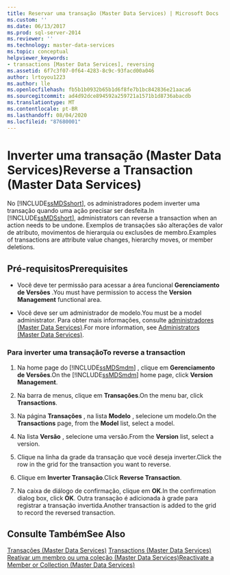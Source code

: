```yaml
---
title: Reservar uma transação (Master Data Services) | Microsoft Docs
ms.custom: ''
ms.date: 06/13/2017
ms.prod: sql-server-2014
ms.reviewer: ''
ms.technology: master-data-services
ms.topic: conceptual
helpviewer_keywords:
- transactions [Master Data Services], reversing
ms.assetid: 6f7c3f07-0f64-4283-8c9c-93facd00a046
author: lrtoyou1223
ms.author: lle
ms.openlocfilehash: fb5b1b0932b65b1d6f8fe7b1bc842836e21aaca6
ms.sourcegitcommit: ad4d92dce894592a259721a1571b1d8736abacdb
ms.translationtype: MT
ms.contentlocale: pt-BR
ms.lasthandoff: 08/04/2020
ms.locfileid: "87680001"
---
```

# <a name="reverse-a-transaction-master-data-services"></a><span data-ttu-id="6643a-102">Inverter uma transação (Master Data Services)</span><span class="sxs-lookup"><span data-stu-id="6643a-102">Reverse a Transaction (Master Data Services)</span></span>
  <span data-ttu-id="6643a-103">No [!INCLUDE[ssMDSshort](../includes/ssmdsshort-md.md)], os administradores podem inverter uma transação quando uma ação precisar ser desfeita.</span><span class="sxs-lookup"><span data-stu-id="6643a-103">In [!INCLUDE[ssMDSshort](../includes/ssmdsshort-md.md)], administrators can reverse a transaction when an action needs to be undone.</span></span> <span data-ttu-id="6643a-104">Exemplos de transações são alterações de valor de atributo, movimentos de hierarquia ou exclusões de membro.</span><span class="sxs-lookup"><span data-stu-id="6643a-104">Examples of transactions are attribute value changes, hierarchy moves, or member deletions.</span></span>  
  
## <a name="prerequisites"></a><span data-ttu-id="6643a-105">Pré-requisitos</span><span class="sxs-lookup"><span data-stu-id="6643a-105">Prerequisites</span></span>  
  
-   <span data-ttu-id="6643a-106">Você deve ter permissão para acessar a área funcional **Gerenciamento de Versões** .</span><span class="sxs-lookup"><span data-stu-id="6643a-106">You must have permission to access the **Version Management** functional area.</span></span>  
  
-   <span data-ttu-id="6643a-107">Você deve ser um administrador de modelo.</span><span class="sxs-lookup"><span data-stu-id="6643a-107">You must be a model administrator.</span></span> <span data-ttu-id="6643a-108">Para obter mais informações, consulte [administradores &#40;Master Data Services&#41;](administrators-master-data-services.md).</span><span class="sxs-lookup"><span data-stu-id="6643a-108">For more information, see [Administrators &#40;Master Data Services&#41;](administrators-master-data-services.md).</span></span>  
  
### <a name="to-reverse-a-transaction"></a><span data-ttu-id="6643a-109">Para inverter uma transação</span><span class="sxs-lookup"><span data-stu-id="6643a-109">To reverse a transaction</span></span>  
  
1.  <span data-ttu-id="6643a-110">Na home page do [!INCLUDE[ssMDSmdm](../includes/ssmdsmdm-md.md)] , clique em **Gerenciamento de Versões**.</span><span class="sxs-lookup"><span data-stu-id="6643a-110">On the [!INCLUDE[ssMDSmdm](../includes/ssmdsmdm-md.md)] home page, click **Version Management**.</span></span>  
  
2.  <span data-ttu-id="6643a-111">Na barra de menus, clique em **Transações**.</span><span class="sxs-lookup"><span data-stu-id="6643a-111">On the menu bar, click **Transactions**.</span></span>  
  
3.  <span data-ttu-id="6643a-112">Na página **Transações** , na lista **Modelo** , selecione um modelo.</span><span class="sxs-lookup"><span data-stu-id="6643a-112">On the **Transactions** page, from the **Model** list, select a model.</span></span>  
  
4.  <span data-ttu-id="6643a-113">Na lista **Versão** , selecione uma versão.</span><span class="sxs-lookup"><span data-stu-id="6643a-113">From the **Version** list, select a version.</span></span>  
  
5.  <span data-ttu-id="6643a-114">Clique na linha da grade da transação que você deseja inverter.</span><span class="sxs-lookup"><span data-stu-id="6643a-114">Click the row in the grid for the transaction you want to reverse.</span></span>  
  
6.  <span data-ttu-id="6643a-115">Clique em **Inverter Transação**.</span><span class="sxs-lookup"><span data-stu-id="6643a-115">Click **Reverse Transaction**.</span></span>  
  
7.  <span data-ttu-id="6643a-116">Na caixa de diálogo de confirmação, clique em **OK**.</span><span class="sxs-lookup"><span data-stu-id="6643a-116">In the confirmation dialog box, click **OK**.</span></span> <span data-ttu-id="6643a-117">Outra transação é adicionada à grade para registrar a transação invertida.</span><span class="sxs-lookup"><span data-stu-id="6643a-117">Another transaction is added to the grid to record the reversed transaction.</span></span>  
  
## <a name="see-also"></a><span data-ttu-id="6643a-118">Consulte Também</span><span class="sxs-lookup"><span data-stu-id="6643a-118">See Also</span></span>  
 <span data-ttu-id="6643a-119">[Transações &#40;Master Data Services&#41;](../../2014/master-data-services/transactions-master-data-services.md) </span><span class="sxs-lookup"><span data-stu-id="6643a-119">[Transactions &#40;Master Data Services&#41;](../../2014/master-data-services/transactions-master-data-services.md) </span></span>  
 [<span data-ttu-id="6643a-120">Reativar um membro ou uma coleção &#40;Master Data Services&#41;</span><span class="sxs-lookup"><span data-stu-id="6643a-120">Reactivate a Member or Collection &#40;Master Data Services&#41;</span></span>](../../2014/master-data-services/reactivate-a-member-or-collection-master-data-services.md)  
  
  

